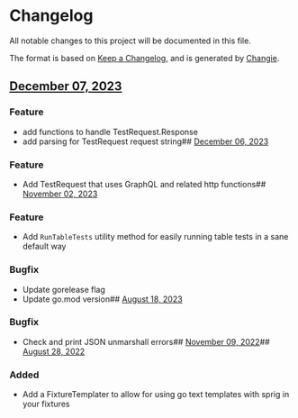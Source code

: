 # Changelog
All notable changes to this project will be documented in this file.

The format is based on [Keep a Changelog](https://keepachangelog.com/en/1.0.0/),
and is generated by [Changie](https://github.com/miniscruff/changie).
## [December 07, 2023]((https://github.com/rocktavious/autopilot/compare/v2023.12.6...v2023.12.7))
### Feature
* add functions to handle TestRequest.Response
* add parsing for TestRequest request string## [December 06, 2023]((https://github.com/rocktavious/autopilot/compare/v2023.11.2...v2023.12.6))
### Feature
* Add TestRequest that uses GraphQL and related http functions## [November 02, 2023]((https://github.com/rocktavious/autopilot/compare/v2023.8.18...v2023.11.2))
### Feature
* Add `RunTableTests` utility method for easily running table tests in a sane default way
### Bugfix
* Update gorelease flag
* Update go.mod version## [August 18, 2023]((https://github.com/rocktavious/autopilot/compare/v2022.11.9...v2023.8.18))
### Bugfix
* Check and print JSON unmarshall errors## [November 09, 2022]((https://github.com/rocktavious/autopilot/compare/v2022.8.28...v2022.11.9))## [August 28, 2022]((https://github.com/rocktavious/autopilot/compare/v0.0.0...v2022.8.28))
### Added
* Add a FixtureTemplater to allow for using go text templates with sprig in your fixtures
